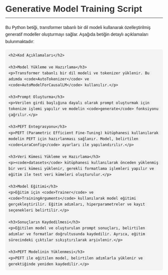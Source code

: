 <!DOCTYPE html>
<html lang="tr">
<head>
    <meta charset="UTF-8">
    <title>Generative Model Training Script</title>
    <style>
        body {
            font-family: Arial, sans-serif;
            line-height: 1.6;
            margin: 20px;
        }
        h1, h2 {
            color: #333;
            border-bottom: 1px solid #333;
            padding-bottom: 5px;
        }
        h3 {
            margin-top: 20px;
            color: #555;
        }
        pre {
            background-color: #f4f4f4;
            padding: 10px;
            border-radius: 5px;
            overflow-x: auto;
        }
        p {
            margin-bottom: 10px;
        }
        code {
            background-color: #f0f0f0;
            padding: 2px 5px;
            border-radius: 3px;
            font-family: Consolas, Monaco, 'Andale Mono', monospace;
        }
        ul {
            list-style-type: disc;
            margin-left: 20px;
        }
    </style>
</head>
<body>
    <h1>Generative Model Training Script</h1>
    <p>Bu Python betiği, transformer tabanlı bir dil modeli kullanarak özelleştirilmiş generatif modeller oluşturmayı sağlar. Aşağıda betiğin detaylı açıklamaları bulunmaktadır:</p>
    
    <h2>Kod Açıklamaları</h2>
    
    <h3>Model Yükleme ve Hazırlama</h3>
    <p>Transformer tabanlı bir dil modeli ve tokenizer yüklenir. Bu adımda <code>AutoTokenizer</code> ve <code>AutoModelForCausalLM</code> kullanılır.</p>
    
    <h3>Prompt Oluşturma</h3>
    <p>Verilen girdi başlığına dayalı olarak prompt oluşturmak için tokenize işlemi yapılır ve modelin <code>generate</code> fonksiyonu çağrılır.</p>
    
    <h3>PEFT Entegrasyonu</h3>
    <p>PEFT (Parametric Efficient Fine-Tuning) kütüphanesi kullanılarak modelin PEFT için hazırlanması sağlanır. Model, belirtilen <code>LoraConfig</code> ayarları ile yapılandırılır.</p>
    
    <h3>Veri Kümesi Yükleme ve Hazırlama</h3>
    <p><code>datasets</code> kütüphanesi kullanılarak önceden yüklenmiş bir veri kümesi yüklenir, gerekli formatlama işlemleri yapılır ve eğitim ile test veri kümeleri oluşturulur.</p>
    
    <h3>Model Eğitimi</h3>
    <p>Eğitim için <code>Trainer</code> ve <code>TrainingArguments</code> kullanılarak model eğitimi gerçekleştirilir. Eğitim adımları, hiperparametreler ve kayıt seçenekleri belirtilir.</p>
    
    <h3>Sonuçların Kaydedilmesi</h3>
    <p>Eğitilen model ve oluşturulan prompt sonuçları, belirtilen adımlar ve formatlar doğrultusunda kaydedilir. Ayrıca, eğitim sürecindeki çıktılar sıkıştırılarak arşivlenir.</p>
    
    <h3>PEFT Modelinin Yüklenmesi</h3>
    <p>PEFT ile eğitilen model, belirtilen adımlarla yüklenir ve gerektiğinde yeniden kaydedilir.</p>
</body>
</html>
